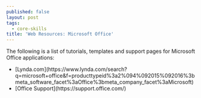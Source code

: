 ```yaml
---
published: false
layout: post
tags:
  - core-skills
title: 'Web Resources: Microsoft Office'
---
```

The following is a list of tutorials, templates and support pages for Microsoft Office applications:
<ul>
<li>[Lynda.com](https://www.lynda.com/search?q=microsoft+office&f=producttypeid%3a2%094%092015%092016%3bmeta_software_facet%3aOffice%3bmeta_company_facet%3aMicrosoft)</li>
<li>[Office Support](https://support.office.com/)</li>
